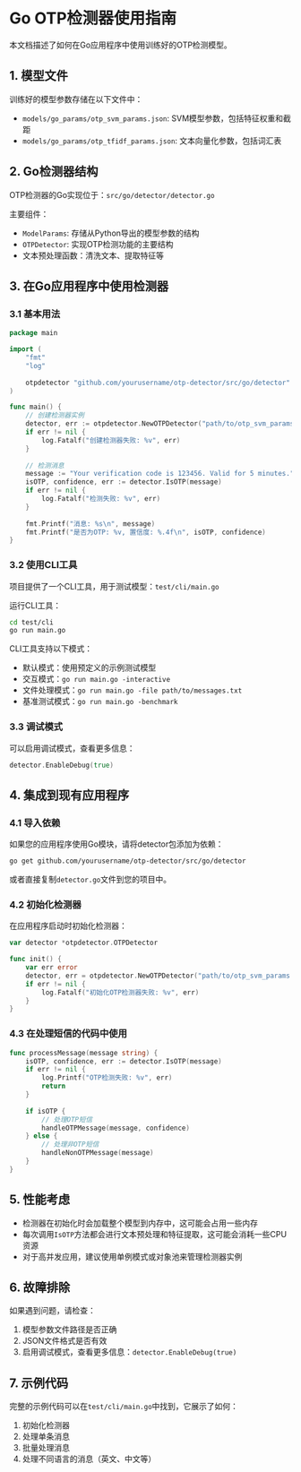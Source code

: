 # Go OTP检测器使用指南

本文档描述了如何在Go应用程序中使用训练好的OTP检测模型。

## 1. 模型文件

训练好的模型参数存储在以下文件中：
- `models/go_params/otp_svm_params.json`: SVM模型参数，包括特征权重和截距
- `models/go_params/otp_tfidf_params.json`: 文本向量化参数，包括词汇表

## 2. Go检测器结构

OTP检测器的Go实现位于：`src/go/detector/detector.go`

主要组件：
- `ModelParams`: 存储从Python导出的模型参数的结构
- `OTPDetector`: 实现OTP检测功能的主要结构
- 文本预处理函数：清洗文本、提取特征等

## 3. 在Go应用程序中使用检测器

### 3.1 基本用法

```go
package main

import (
    "fmt"
    "log"
    
    otpdetector "github.com/yourusername/otp-detector/src/go/detector"
)

func main() {
    // 创建检测器实例
    detector, err := otpdetector.NewOTPDetector("path/to/otp_svm_params.json")
    if err != nil {
        log.Fatalf("创建检测器失败: %v", err)
    }
    
    // 检测消息
    message := "Your verification code is 123456. Valid for 5 minutes."
    isOTP, confidence, err := detector.IsOTP(message)
    if err != nil {
        log.Fatalf("检测失败: %v", err)
    }
    
    fmt.Printf("消息: %s\n", message)
    fmt.Printf("是否为OTP: %v, 置信度: %.4f\n", isOTP, confidence)
}
```

### 3.2 使用CLI工具

项目提供了一个CLI工具，用于测试模型：`test/cli/main.go`

运行CLI工具：

```bash
cd test/cli
go run main.go
```

CLI工具支持以下模式：
- 默认模式：使用预定义的示例测试模型
- 交互模式：`go run main.go -interactive`
- 文件处理模式：`go run main.go -file path/to/messages.txt`
- 基准测试模式：`go run main.go -benchmark`

### 3.3 调试模式

可以启用调试模式，查看更多信息：

```go
detector.EnableDebug(true)
```

## 4. 集成到现有应用程序

### 4.1 导入依赖

如果您的应用程序使用Go模块，请将detector包添加为依赖：

```bash
go get github.com/yourusername/otp-detector/src/go/detector
```

或者直接复制`detector.go`文件到您的项目中。

### 4.2 初始化检测器

在应用程序启动时初始化检测器：

```go
var detector *otpdetector.OTPDetector

func init() {
    var err error
    detector, err = otpdetector.NewOTPDetector("path/to/otp_svm_params.json")
    if err != nil {
        log.Fatalf("初始化OTP检测器失败: %v", err)
    }
}
```

### 4.3 在处理短信的代码中使用

```go
func processMessage(message string) {
    isOTP, confidence, err := detector.IsOTP(message)
    if err != nil {
        log.Printf("OTP检测失败: %v", err)
        return
    }
    
    if isOTP {
        // 处理OTP短信
        handleOTPMessage(message, confidence)
    } else {
        // 处理非OTP短信
        handleNonOTPMessage(message)
    }
}
```

## 5. 性能考虑

- 检测器在初始化时会加载整个模型到内存中，这可能会占用一些内存
- 每次调用`IsOTP`方法都会进行文本预处理和特征提取，这可能会消耗一些CPU资源
- 对于高并发应用，建议使用单例模式或对象池来管理检测器实例

## 6. 故障排除

如果遇到问题，请检查：

1. 模型参数文件路径是否正确
2. JSON文件格式是否有效
3. 启用调试模式，查看更多信息：`detector.EnableDebug(true)`

## 7. 示例代码

完整的示例代码可以在`test/cli/main.go`中找到，它展示了如何：

1. 初始化检测器
2. 处理单条消息
3. 批量处理消息
4. 处理不同语言的消息（英文、中文等） 